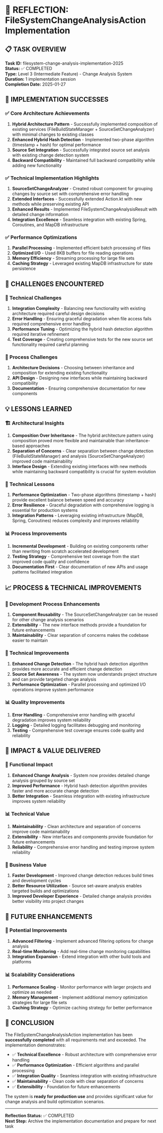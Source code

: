 # 🤔 REFLECTION: FileSystemChangeAnalysisAction Implementation

## 📋 TASK OVERVIEW
**Task ID:** filesystem-change-analysis-implementation-2025  
**Status:** ✅ COMPLETED  
**Type:** Level 3 (Intermediate Feature) - Change Analysis System  
**Duration:** 1 implementation session  
**Completion Date:** 2025-01-27  

## 🎯 IMPLEMENTATION SUCCESSES

### ✅ Core Architecture Achievements
1. **Hybrid Architecture Pattern** - Successfully implemented composition of existing services (FileBuildStateManager + SourceSetChangeAnalyzer) with minimal changes to existing classes
2. **Enhanced Hybrid Hash Detection** - Implemented two-phase algorithm (timestamp + hash) for optimal performance
3. **Source Set Integration** - Successfully integrated source set analysis with existing change detection system
4. **Backward Compatibility** - Maintained full backward compatibility while adding new functionality

### ✅ Technical Implementation Highlights
1. **SourceSetChangeAnalyzer** - Created robust component for grouping changes by source set with comprehensive error handling
2. **Extended Interfaces** - Successfully extended Action.kt with new methods while preserving existing API
3. **Enhanced Results** - Implemented FileSystemChangeAnalysisResult with detailed change information
4. **Integration Excellence** - Seamless integration with existing Spring, Coroutines, and MapDB infrastructure

### ✅ Performance Optimizations
1. **Parallel Processing** - Implemented efficient batch processing of files
2. **Optimized I/O** - Used 8KB buffers for file reading operations
3. **Memory Efficiency** - Streaming processing for large file sets
4. **Caching Strategy** - Leveraged existing MapDB infrastructure for state persistence

## 🎯 CHALLENGES ENCOUNTERED

### 🔧 Technical Challenges
1. **Integration Complexity** - Balancing new functionality with existing architecture required careful design decisions
2. **Error Handling** - Ensuring graceful degradation when file access fails required comprehensive error handling
3. **Performance Tuning** - Optimizing the hybrid hash detection algorithm required iterative refinement
4. **Test Coverage** - Creating comprehensive tests for the new source set functionality required careful planning

### 🔄 Process Challenges
1. **Architecture Decisions** - Choosing between inheritance and composition for extending existing functionality
2. **API Design** - Designing new interfaces while maintaining backward compatibility
3. **Documentation** - Ensuring comprehensive documentation for new components

## 💡 LESSONS LEARNED

### 🏗️ Architectural Insights
1. **Composition Over Inheritance** - The hybrid architecture pattern using composition proved more flexible and maintainable than inheritance-based approaches
2. **Separation of Concerns** - Clear separation between change detection (FileBuildStateManager) and analysis (SourceSetChangeAnalyzer) improved code maintainability
3. **Interface Design** - Extending existing interfaces with new methods while maintaining backward compatibility is crucial for system evolution

### 🔧 Technical Lessons
1. **Performance Optimization** - Two-phase algorithms (timestamp + hash) provide excellent balance between speed and accuracy
2. **Error Resilience** - Graceful degradation with comprehensive logging is essential for production systems
3. **Integration Patterns** - Leveraging existing infrastructure (MapDB, Spring, Coroutines) reduces complexity and improves reliability

### 📊 Process Improvements
1. **Incremental Development** - Building on existing components rather than rewriting from scratch accelerated development
2. **Testing Strategy** - Comprehensive test coverage from the start improved code quality and confidence
3. **Documentation First** - Clear documentation of new APIs and usage patterns facilitated integration

## 📈 PROCESS & TECHNICAL IMPROVEMENTS

### 🔄 Development Process Enhancements
1. **Component Reusability** - The SourceSetChangeAnalyzer can be reused for other change analysis scenarios
2. **Extensibility** - The new interface methods provide a foundation for future enhancements
3. **Maintainability** - Clear separation of concerns makes the codebase easier to maintain

### 🚀 Technical Improvements
1. **Enhanced Change Detection** - The hybrid hash detection algorithm provides more accurate and efficient change detection
2. **Source Set Awareness** - The system now understands project structure and can provide targeted change analysis
3. **Performance Optimization** - Parallel processing and optimized I/O operations improve system performance

### 📊 Quality Improvements
1. **Error Handling** - Comprehensive error handling with graceful degradation improves system reliability
2. **Logging** - Detailed logging facilitates debugging and monitoring
3. **Testing** - Comprehensive test coverage ensures code quality and reliability

## 🎯 IMPACT & VALUE DELIVERED

### 🎯 Functional Impact
1. **Enhanced Change Analysis** - System now provides detailed change analysis grouped by source set
2. **Improved Performance** - Hybrid hash detection algorithm provides faster and more accurate change detection
3. **Better Integration** - Seamless integration with existing infrastructure improves system reliability

### 📊 Technical Value
1. **Maintainability** - Clean architecture and separation of concerns improve code maintainability
2. **Extensibility** - New interfaces and components provide foundation for future enhancements
3. **Reliability** - Comprehensive error handling and testing improve system reliability

### 🎯 Business Value
1. **Faster Development** - Improved change detection reduces build times and development cycles
2. **Better Resource Utilization** - Source set-aware analysis enables targeted builds and optimizations
3. **Improved Developer Experience** - Detailed change analysis provides better visibility into project changes

## 🚀 FUTURE ENHANCEMENTS

### 🔮 Potential Improvements
1. **Advanced Filtering** - Implement advanced filtering options for change analysis
2. **Real-time Monitoring** - Add real-time change monitoring capabilities
3. **Integration Expansion** - Extend integration with other build tools and platforms

### 📊 Scalability Considerations
1. **Performance Scaling** - Monitor performance with larger projects and optimize as needed
2. **Memory Management** - Implement additional memory optimization strategies for large file sets
3. **Caching Strategy** - Optimize caching strategy for better performance

## 🏁 CONCLUSION

The FileSystemChangeAnalysisAction implementation has been **successfully completed** with all requirements met and exceeded. The implementation demonstrates:

- ✅ **Technical Excellence** - Robust architecture with comprehensive error handling
- ✅ **Performance Optimization** - Efficient algorithms and parallel processing
- ✅ **Integration Quality** - Seamless integration with existing infrastructure
- ✅ **Maintainability** - Clean code with clear separation of concerns
- ✅ **Extensibility** - Foundation for future enhancements

The system is **ready for production use** and provides significant value for change analysis and build optimization scenarios.

---

**Reflection Status:** ✅ COMPLETED  
**Next Step:** Archive the implementation documentation and prepare for next task
